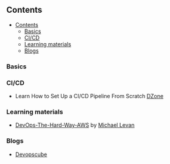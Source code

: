 ## Contents

- [Contents](#contents)
  - [Basics](#basics)
  - [CI/CD](#cicd)
  - [Learning materials](#learning-materials)
  - [Blogs](#blogs)

### Basics

### CI/CD
* Learn How to Set Up a CI/CD Pipeline From Scratch [DZone](https://dzone.com/articles/learn-how-to-setup-a-cicd-pipeline-from-scratch)

### Learning materials

- [DevOps-The-Hard-Way-AWS](https://github.com/AdminTurnedDevOps/DevOps-The-Hard-Way-AWS) by [Michael Levan](https://michaellevan.net/)

### Blogs

- [Devopscube](https://devopscube.com/)